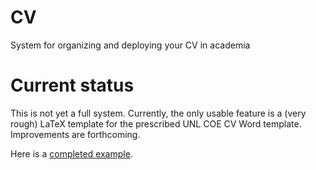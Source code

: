 # CV

System for organizing and deploying your CV in academia

# Current status

This is not yet a full system. Currently, the only usable feature is a (very rough) LaTeX template for the prescribed UNL COE CV Word template. Improvements are forthcoming.

Here is a [completed example](http://cse.unl.edu/~jbradley/cv/justin_bradley_cv.pdf).
